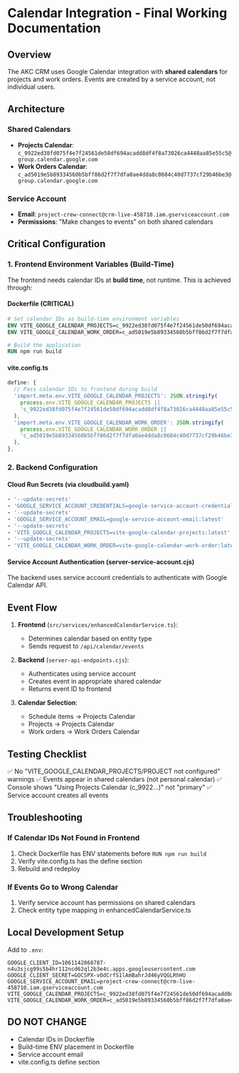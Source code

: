 # Calendar Integration - Final Working Documentation

## Overview

The AKC CRM uses Google Calendar integration with **shared calendars** for projects and work orders. Events are created by a service account, not individual users.

## Architecture

### Shared Calendars

- **Projects Calendar**: `c_9922ed38fd075f4e7f24561de50df694acadd8df4f8a73026ca4448aa85e55c5@group.calendar.google.com`
- **Work Orders Calendar**: `c_ad5019e5b89334560b5bff86d2f7f7dfa0ae4dda8c0684c40d7737cf29b46be3@group.calendar.google.com`

### Service Account

- **Email**: `project-crew-connect@crm-live-458710.iam.gserviceaccount.com`
- **Permissions**: "Make changes to events" on both shared calendars

## Critical Configuration

### 1. Frontend Environment Variables (Build-Time)

The frontend needs calendar IDs at **build time**, not runtime. This is achieved through:

#### Dockerfile (CRITICAL)

```dockerfile
# Set calendar IDs as build-time environment variables
ENV VITE_GOOGLE_CALENDAR_PROJECTS=c_9922ed38fd075f4e7f24561de50df694acadd8df4f8a73026ca4448aa85e55c5@group.calendar.google.com
ENV VITE_GOOGLE_CALENDAR_WORK_ORDER=c_ad5019e5b89334560b5bff86d2f7f7dfa0ae4dda8c0684c40d7737cf29b46be3@group.calendar.google.com

# Build the application
RUN npm run build
```

#### vite.config.ts

```typescript
define: {
  // Pass calendar IDs to frontend during build
  'import.meta.env.VITE_GOOGLE_CALENDAR_PROJECTS': JSON.stringify(
    process.env.VITE_GOOGLE_CALENDAR_PROJECTS ||
    'c_9922ed38fd075f4e7f24561de50df694acadd8df4f8a73026ca4448aa85e55c5@group.calendar.google.com'
  ),
  'import.meta.env.VITE_GOOGLE_CALENDAR_WORK_ORDER': JSON.stringify(
    process.env.VITE_GOOGLE_CALENDAR_WORK_ORDER ||
    'c_ad5019e5b89334560b5bff86d2f7f7dfa0ae4dda8c0684c40d7737cf29b46be3@group.calendar.google.com'
  ),
},
```

### 2. Backend Configuration

#### Cloud Run Secrets (via cloudbuild.yaml)

```yaml
- '--update-secrets'
- 'GOOGLE_SERVICE_ACCOUNT_CREDENTIALS=google-service-account-credentials:latest'
- '--update-secrets'
- 'GOOGLE_SERVICE_ACCOUNT_EMAIL=google-service-account-email:latest'
- '--update-secrets'
- 'VITE_GOOGLE_CALENDAR_PROJECTS=vite-google-calendar-projects:latest'
- '--update-secrets'
- 'VITE_GOOGLE_CALENDAR_WORK_ORDER=vite-google-calendar-work-order:latest'
```

#### Service Account Authentication (server-service-account.cjs)

The backend uses service account credentials to authenticate with Google Calendar API.

## Event Flow

1. **Frontend** (`src/services/enhancedCalendarService.ts`):

   - Determines calendar based on entity type
   - Sends request to `/api/calendar/events`

2. **Backend** (`server-api-endpoints.cjs`):

   - Authenticates using service account
   - Creates event in appropriate shared calendar
   - Returns event ID to frontend

3. **Calendar Selection**:
   - Schedule items → Projects Calendar
   - Projects → Projects Calendar
   - Work orders → Work Orders Calendar

## Testing Checklist

✅ No "VITE_GOOGLE_CALENDAR_PROJECTS/PROJECT not configured" warnings
✅ Events appear in shared calendars (not personal calendar)
✅ Console shows "Using Projects Calendar (c_9922...)" not "primary"
✅ Service account creates all events

## Troubleshooting

### If Calendar IDs Not Found in Frontend

1. Check Dockerfile has ENV statements before `RUN npm run build`
2. Verify vite.config.ts has the define section
3. Rebuild and redeploy

### If Events Go to Wrong Calendar

1. Verify service account has permissions on shared calendars
2. Check entity type mapping in enhancedCalendarService.ts

## Local Development Setup

Add to `.env`:

```
GOOGLE_CLIENT_ID=1061142868787-n4u3sjcg99s5b4hr112ncd62ql2b3e4c.apps.googleusercontent.com
GOOGLE_CLIENT_SECRET=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
GOOGLE_SERVICE_ACCOUNT_EMAIL=project-crew-connect@crm-live-458710.iam.gserviceaccount.com
VITE_GOOGLE_CALENDAR_PROJECTS=c_9922ed38fd075f4e7f24561de50df694acadd8df4f8a73026ca4448aa85e55c5@group.calendar.google.com
VITE_GOOGLE_CALENDAR_WORK_ORDER=c_ad5019e5b89334560b5bff86d2f7f7dfa0ae4dda8c0684c40d7737cf29b46be3@group.calendar.google.com
```

## DO NOT CHANGE

- Calendar IDs in Dockerfile
- Build-time ENV placement in Dockerfile
- Service account email
- vite.config.ts define section
